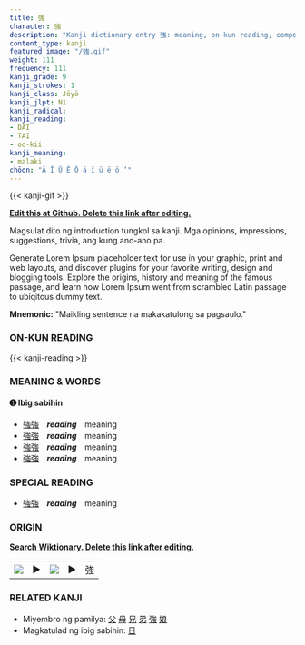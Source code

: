 ```yaml
---
title: 強
character: 強
description: "Kanji dictionary entry 強: meaning, on-kun reading, compounds, origin, related kanji"
content_type: kanji
featured_image: "/強.gif"
weight: 111
frequency: 111
kanji_grade: 9
kanji_strokes: 1
kanji_class: Jōyō
kanji_jlpt: N1
kanji_radical: 
kanji_reading: 
- DAI
- TAI
- oo-kii
kanji_meaning:
- malaki
chōon: "Ā Ī Ū Ē Ō ā ī ū ē ō ’"
---
```

[//]: # (Don't edit the line below. Kanji animated GIF code is automatically generated.)
{{< kanji-gif >}}

[//]: # (Edit below this line.)

**[Edit this at Github. Delete this link after editing.](https://github.com/tim0g/tim/tree/main/content/kanji/強/index.md)**

Magsulat dito ng introduction tungkol sa kanji. Mga opinions, impressions, suggestions, trivia, ang kung ano-ano pa.

Generate Lorem Ipsum placeholder text for use in your graphic, print and web layouts, and discover plugins for your favorite writing, design and blogging tools. Explore the origins, history and meaning of the famous passage, and learn how Lorem Ipsum went from scrambled Latin passage to ubiqitous dummy text.
 
**Mnemonic:** "Maikling sentence na makakatulong sa pagsaulo."

### ON-KUN READING

[//]: # (Don't edit the line below. ON-KUN READING code is automatically generated.)
{{< kanji-reading >}}

### MEANING & WORDS

#### ➊ **Ibig sabihin**
  - [強](../強)[強](../強)　***reading***　meaning
  - [強](../強)[強](../強)　***reading***　meaning
  - [強](../強)[強](../強)　***reading***　meaning
  - [強](../強)[強](../強)　***reading***　meaning

### SPECIAL READING
  - [強](../強)[強](../強)　***reading***　meaning

### ORIGIN

**[Search Wiktionary. Delete this link after editing.](https://wiktionary.org/wiki/強)**
<table class="kanji-table"><tr><td>
<img src="60px-強-bronze.svg.png">
</td><td>▶</td><td>
<img src="60px-強-oracle.svg.png">
</td><td>▶</td>
<td class="kanji-origin">強</td>
</tr></table>

### RELATED KANJI
- Miyembro ng pamilya: [父](../父) [母](../母) [兄](../兄) [弟](../弟) [強](../強) [娘](../娘)
- Magkatulad ng ibig sabihin: [日](../日)
